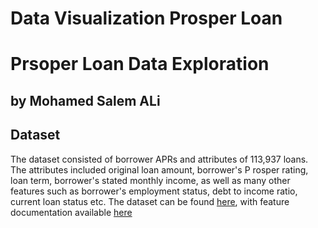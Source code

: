 # Data Visualization Prosper Loan 
 
# Prsoper Loan Data Exploration
## by Mohamed Salem ALi


## Dataset

The dataset consisted of borrower APRs and attributes of 113,937 loans. The attributes included original loan amount, borrower's P
rosper rating, loan term, borrower's stated monthly income, as well as many other features such as borrower's employment status, debt to income ratio, current loan status etc. 
The dataset can be found [here](https://s3.amazonaws.com/udacity-hosted-downloads/ud651/prosperLoanData.csv), 
with feature documentation available [here](https://docs.google.com/spreadsheets/d/1gDyi_L4UvIrLTEC6Wri5nbaMmkGmLQBk-Yx3z0XDEtI/edit#gid=0)

